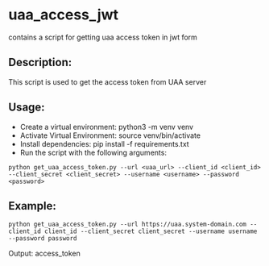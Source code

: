 # uaa_access_jwt
contains a script for getting uaa access token in jwt form

## Description: 
This script is used to get the access token from UAA server

## Usage: 
- Create a virtual environment: python3 -m venv venv
- Activate Virtual Environment: source venv/bin/activate
- Install dependencies: pip install -f requirements.txt
- Run the script with the following arguments:
```
python get_uaa_access_token.py --url <uaa_url> --client_id <client_id> --client_secret <client_secret> --username <username> --password <password>
```

## Example: 
```
python get_uaa_access_token.py --url https://uaa.system-domain.com --client_id client_id --client_secret client_secret --username username --password password
```
Output: access_token
